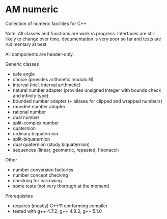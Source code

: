 AM numeric
==========

Collection of numeric facilities for C++

Note: 
All classes and functions are work in progress. Interfaces are still likely 
to change over time, documentation is very poor so far and tests are rudimentary at best. 

All components are header-only.


Generic classes
  - safe angle 
  - choice (provides arithmetic modulo N)
  - interval (incl. interval arithmetic)
  - natural number adapter (provides unsigned integer with bounds check and infinity type)
  - bounded number adapter (+ aliases for clipped and wrapped numbers)
  - rounded number adapter 
  - rational number
  - dual number
  - split-complex number
  - quaternion  
  - ordinary biquaternion
  - split-biquaternion
  - dual quaternion (study biquaternion)  
  - sequences (linear, geometric, repeated, fibonacci)
  
Other
  - number conversion factories
  - number concept checking
  - checking for narrowing
  - some tests (not very thorough at the moment)

Prerequisites
  - requires (mostly) C++11 conforming compiler
  - tested with g++ 4.7.2, g++ 4.9.2, g++ 5.1.0
